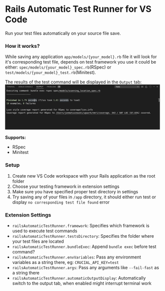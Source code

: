 # Rails Automatic Test Runner for VS Code

Run your test files automatically on your source file save.

### How it works?
While saving any application `app/models/{your_model}.rb` file it will look for it's corresponding test file, depends on test framework you use it could be either: `spec/models/{your_model}_spec.rb`(RSpec) or `test/models/{your_model}_test.rb`(Minitest).

The results of the test command will be displayed in the `Output` tab:
![Example output](https://raw.githubusercontent.com/matuszewskijan/vs-code-rails-automatic-test-runner/main/images/example-output.png)

**Supports:**
- RSpec
- Minitest

### Setup
1. Create new VS Code workspace with your Rails application as the root folder
1. Choose your testing framework in extension settings
1. Make sure you have specified proper test directory in settings
1. Try saving any of your files in `/app` directory, it should either run test or display `no corresponding test file found` error

### Extension Settings
* `railsAutomaticTestRunner.framework`: Specifies which framework is used to execute test commands
* `railsAutomaticTestRunner.testsDirectory`: Specifies the folder where your test files are located
* `railsAutomaticTestRunner.bundleExec`: Append `bundle exec` before test command?
* `railsAutomaticTestRunner.envVariables`: Pass any environment variables as a string there, eg: `CRUCIAL_API_KEY=test`
* `railsAutomaticTestRunner.args`: Pass any arguments like `--fail-fast` as a string there
* `railsAutomaticTestRunner.automaticOutputDisplay`: Automatically switch to the output tab, when enabled might interrupt terminal work

